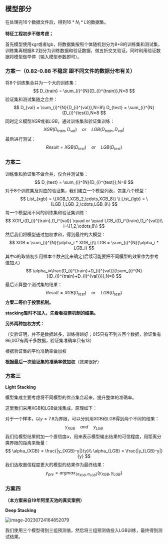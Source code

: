 ## 模型部分

在处理完16个数据文件后，得到$16*N_i*L$的数据集。

**特征工程初步不做考虑；**

首先模型使用xgr或者lgb，将数据集按照个体随机划分为8+8的训练集和测试集，训练集再根据8:2划分为训练数据和验证数据，做五折交叉验证。同时利用验证数据将模型做早停（输入模型参数即可）。

### **方案一**（0.82-0.88 不稳定 跟不同文件的数据分布有关）

将8个训练集合并为一个大的训练集：
$$
D_{train} = \sum_{i}^{N}{D_{i}^{train}},N=8
$$
验证集和测试集随之合并：
$$
D_{val} = \sum_{i}^{N}{D_{i}^{val}},N=8\\
D_{test} = \sum_{i}^{N}{D_{i}^{test}},N=8
$$
同时定义模型$XGR$或者$LGB$，通过训练集和验证集训练：
$$
XGR(D_{train},D_{val}) \quad or \quad LGB(D_{train},D_{val})
$$
最后进行测试：
$$
Result = XGB(D_{test})\quad or \quad LGB(D_{test})
$$

### **方案二**

训练集和验证集不做合并，仅合并测试集：
$$
D_{test} = \sum_{i}^{N}{D_{i}^{test}},N=8
$$
对于8个训练集及对应的验证集，我们建立一个模型列表，包含八个模型：
$$
List_{xgb} = \{XGB_1,XGB_2,\cdots,XGB_8\} \\
List_{lgb} = \{LGB_1,LGB_2,\cdots,LGB_8\}
$$
每一个模型用不同的训练集和验证集训练：
$$
XGR_i(D_{i}^{train},D_i^{val}) \quad or \quad LGB_i(D_i^{train},D_i^{val})\\
i=\{1,2,\cdots,8\}
$$
然后我们将模型通过加权求和，得到最终的大模型：
$$
XGB = \sum_{i}^{N}{\alpha_i * XGB_i}\\
LGB = \sum_{i}^{N}{\alpha_i * LGB_i}
$$
其中$\alpha$的取值初步用样本个数占比来确定(后续可能要把不同模型的效果作为参考值加入)
$$
\alpha_i=\frac{D_{i}^{train}+D_{i}^{val}}{\sum_{i}^{N}{(D_{i}^{train}+D_{i}^{val}})},N=8
$$
最后计算整个测试集的结果：
$$
Result = XGB(D_{test})\quad or \quad LGB(D_{test})
$$
**方案二等价于投票机制。**

**stacking暂时不加入，先看看投票机制的结果。**

**另外两种加权方式：**

（实验证明，并不是数据越多，训练得越好；015只有不到五百个数据，验证集有96,007有两千多数据，验证集准确率只有13）

根据验证集的平均准确率做加权

**根据最后一次验证集的准确率做加权**（效果很好）







### **方案三**

**Light Stacking**

模型集成主要考虑将不同模型的优点集合起来，提升整体的准确率。

这里我们采用XGB和LGB做浅集成，原理如下：

对于一个样本，以$y=7.8$为界限，可以分别用XGB和LGB得到两个不同的结果：
$$
y_{XGB} \quad and \quad y_{LGB}
$$
我们给模型结果附加一个置信度$\alpha$，用来表示模型输出结果的可信程度，用距离分类界限的距离来衡量：
$$
\alpha_{XGB} = \frac{|y_{XGB}-y|}{y}\\
\alpha_{LGB} = \frac{|y_{LGB}-y|}{y}
$$
我们选取置信程度更大的模型的结果作为最终结果：
$$
y_{pre}=argmax_{\{\alpha_{XGB},\alpha_{LGB}\}}\{y_{XGB},y_{LGB}\}
$$

### **方案四**

**（本方案来自19年阿里天池的真实案例）**

**Deep Stacking**

![image-20230724164852079](C:\Users\18733\AppData\Roaming\Typora\typora-user-images\image-20230724164852079.png)

我们使用三个模型得到三组预测值，然后将三组预测值投入LGB训练，最终得到测试结果。

